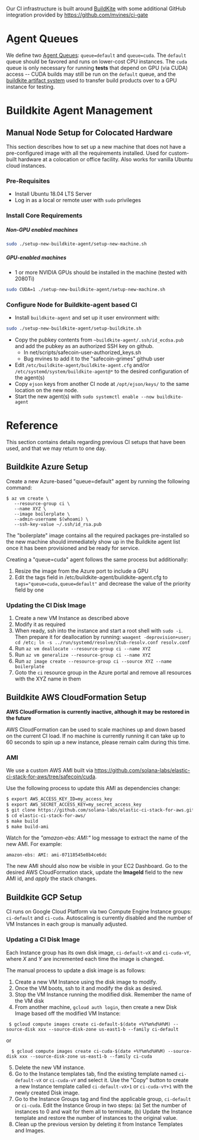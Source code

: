 
Our CI infrastructure is built around [BuildKite](https://buildkite.com) with some
additional GitHub integration provided by https://github.com/mvines/ci-gate

# Agent Queues

We define two [Agent Queues](https://buildkite.com/docs/agent/v3/queues):
`queue=default` and `queue=cuda`.  The `default` queue should be favored and
runs on lower-cost CPU instances.  The `cuda` queue is only necessary for
running **tests** that depend on GPU (via CUDA) access -- CUDA builds may still
be run on the `default` queue, and the [buildkite artifact
system](https://buildkite.com/docs/builds/artifacts) used to transfer build
products over to a GPU instance for testing.

# Buildkite Agent Management

## Manual Node Setup for Colocated Hardware

This section describes how to set up a new machine that does not have a
pre-configured image with all the requirements installed.  Used for custom-built
hardware at a colocation or office facility.  Also works for vanilla Ubuntu cloud
instances.

### Pre-Requisites

 - Install Ubuntu 18.04 LTS Server
 - Log in as a local or remote user with `sudo` privileges

### Install Core Requirements

##### Non-GPU enabled machines
```bash
sudo ./setup-new-buildkite-agent/setup-new-machine.sh
```

##### GPU-enabled machines
 - 1 or more NVIDIA GPUs should be installed in the machine (tested with 2080Ti)
```bash
sudo CUDA=1 ./setup-new-buildkite-agent/setup-new-machine.sh
```

### Configure Node for Buildkite-agent based CI

- Install `buildkite-agent` and set up it user environment with:
```bash
sudo ./setup-new-buildkite-agent/setup-buildkite.sh
```
- Copy the pubkey contents from `~buildkite-agent/.ssh/id_ecdsa.pub` and
add the pubkey as an authorized SSH key on github.
  - In net/scripts/safecoin-user-authorized_keys.sh
  - Bug mvines to add it to the "safecoin-grimes" github user
- Edit `/etc/buildkite-agent/buildkite-agent.cfg` and/or `/etc/systemd/system/buildkite-agent@*` to the desired configuration of the agent(s)
- Copy `ejson` keys from another CI node at `/opt/ejson/keys/`
to the same location on the new node.
- Start the new agent(s) with `sudo systemctl enable --now buildkite-agent`

# Reference

This section contains details regarding previous CI setups that have been used,
and that we may return to one day.

## Buildkite Azure Setup

Create a new Azure-based "queue=default" agent by running the following command:
```
$ az vm create \
   --resource-group ci \
   --name XYZ \
   --image boilerplate \
   --admin-username $(whoami) \
   --ssh-key-value ~/.ssh/id_rsa.pub
```

The "boilerplate" image contains all the required packages pre-installed so the
new machine should immediately show up in the Buildkite agent list once it has
been provisioned and be ready for service.

Creating a "queue=cuda" agent follows the same process but additionally:
1. Resize the image from the Azure port to include a GPU
2. Edit the tags field in /etc/buildkite-agent/buildkite-agent.cfg to `tags="queue=cuda,queue=default"`
   and decrease the value of the priority field by one

### Updating the CI Disk Image

1. Create a new VM Instance as described above
1. Modify it as required
1. When ready, ssh into the instance and start a root shell with `sudo -i`.  Then
   prepare it for deallocation by running:
   `waagent -deprovision+user; cd /etc; ln -s ../run/systemd/resolve/stub-resolv.conf resolv.conf`
1. Run `az vm deallocate --resource-group ci --name XYZ`
1. Run `az vm generalize --resource-group ci --name XYZ`
1. Run `az image create --resource-group ci --source XYZ --name boilerplate`
1. Goto the `ci` resource group in the Azure portal and remove all resources
   with the XYZ name in them

## Buildkite AWS CloudFormation Setup

**AWS CloudFormation is currently inactive, although it may be restored in the
future**

AWS CloudFormation can be used to scale machines up and down based on the
current CI load.  If no machine is currently running it can take up to 60
seconds to spin up a new instance, please remain calm during this time.

### AMI
We use a custom AWS AMI built via https://github.com/solana-labs/elastic-ci-stack-for-aws/tree/safecoin/cuda.

Use the following process to update this AMI as dependencies change:
```bash
$ export AWS_ACCESS_KEY_ID=my_access_key
$ export AWS_SECRET_ACCESS_KEY=my_secret_access_key
$ git clone https://github.com/solana-labs/elastic-ci-stack-for-aws.git -b safecoin/cuda
$ cd elastic-ci-stack-for-aws/
$ make build
$ make build-ami
```

Watch for the *"amazon-ebs: AMI:"* log message to extract the name of the new
AMI.  For example:
```
amazon-ebs: AMI: ami-07118545e8b4ce6dc
```
The new AMI should also now be visible in your EC2 Dashboard.  Go to the desired
AWS CloudFormation stack, update the **ImageId** field to the new AMI id, and
*apply* the stack changes.

## Buildkite GCP Setup

CI runs on Google Cloud Platform via two Compute Engine Instance groups:
`ci-default` and `ci-cuda`.  Autoscaling is currently disabled and the number of
VM Instances in each group is manually adjusted.

### Updating a CI Disk Image

Each Instance group has its own disk image, `ci-default-vX` and
`ci-cuda-vY`, where *X* and *Y* are incremented each time the image is changed.

The manual process to update a disk image is as follows:

1. Create a new VM Instance using the disk image to modify.
2. Once the VM boots, ssh to it and modify the disk as desired.
3. Stop the VM Instance running the modified disk.  Remember the name of the VM disk
4. From another machine, `gcloud auth login`, then create a new Disk Image based
off the modified VM Instance:
```
 $ gcloud compute images create ci-default-$(date +%Y%m%d%H%M) --source-disk xxx --source-disk-zone us-east1-b --family ci-default

```
or
```
  $ gcloud compute images create ci-cuda-$(date +%Y%m%d%H%M) --source-disk xxx --source-disk-zone us-east1-b --family ci-cuda
```
5. Delete the new VM instance.
6. Go to the Instance templates tab, find the existing template named
`ci-default-vX` or `ci-cuda-vY` and select it.  Use the "Copy" button to create
a new Instance template called `ci-default-vX+1` or `ci-cuda-vY+1` with the
newly created Disk image.
7. Go to the Instance Groups tag and find the applicable group, `ci-default` or
`ci-cuda`.  Edit the Instance Group in two steps: (a) Set the number of
instances to 0 and wait for them all to terminate, (b) Update the Instance
template and restore the number of instances to the original value.
8. Clean up the previous version by deleting it from Instance Templates and
Images.


